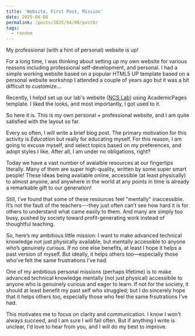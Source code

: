 ```yaml
---
title: 'Website, First Post, Mission'
date: 2025-04-08
permalink: /posts/2025/04/08/post0/
tags:
  - random
---
```


My professional (with a hint of personal) website is up!


For a long time, I was thinking about setting up my own website for various reasons including professional self-development, and personal. I had a simple working website based on a popular HTML5 UP template based on a personal website workshop I attended a couple of years ago but it was a bit difficult to customize...

Recently, I helpd set up our lab's website ([NCS Lab](https://networked-control-systems-lab.github.io/)) using AcademicPages template. I liked the looks, and most importantly, I got used to it. 

So here it is. This is my own personal + professional website, and I am quite satisfied with the layout so far.

Every so often, I will write a brief blog post. The primary motivation for this activity is <em>Education</em> but really for educating myself. For this reason, I am going to excuse myself, and select topics based on my preferences, and adopt styles I like. After all, I am under no obligations, right?

Today we have a vast number of avaialble resources at our fingertips literally. Many of them are super high-quality, written by some super smart people! These ideas being available online, accessible (at least physically) to almost anyone, and anywhere in the world at any points in time is already a remarkable gift to our generation!

Still, I’ve found that some of these resources feel "mentally" inaccessible. It’s not the fault of the teachers---they just often can’t see how hard it is for others to understand what came easily to them. And many are simply too busy, pushed by society toward profit-generating work instead of thoughtful teaching.

So, here’s my ambitious little mission: I want to make advanced technical knowledge not just physically available, but mentally accessible to anyone who’s genuinely curious. If no one else benefits, at least I hope it helps a past version of myself. But ideally, it helps others too—especially those who’ve felt the same frustrations I’ve had.

One of my ambitious personal missions (perhaps lifetime) is to make advanced technical knowledge mentally (not just physical) accessibile to anyone who is genuinely curious and eager to learn. If not for the society, it should at least benefit my past self who struggled; but I do sincerely hope that it helps others too, especially those who feel the same frsutrations I've had.

This motivates me to focus on clarity and communication. I know I won't always succeed, and I am sure I will fail often. But if anything I write is unclear, I'd love to hear from you, and I will do my best to improve.
